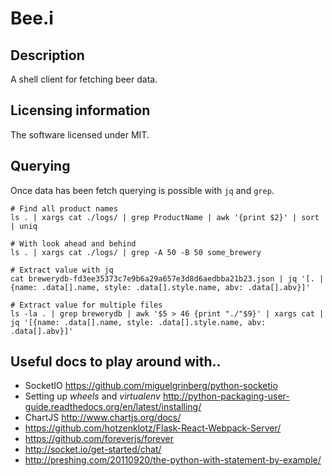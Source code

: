 # Bee.i

## Description
A shell client for fetching beer data.

## Licensing information
The software licensed under MIT.

## Querying

Once data has been fetch querying is possible with `jq` and `grep`.


    # Find all product names
    ls . | xargs cat ./logs/ | grep ProductName | awk '{print $2}' | sort | uniq

    # With look ahead and behind
    ls . | xargs cat ./logs/ | grep -A 50 -B 50 some_brewery
    
    # Extract value with jq
    cat brewerydb-fd3ee35373c7e9b6a29a657e3d8d6aedbba21b23.json | jq '[. | {name: .data[].name, style: .data[].style.name, abv: .data[].abv}]'
    
    # Extract value for multiple files
    ls -la . | grep brewerydb | awk '$5 > 46 {print "./"$9}' | xargs cat | jq '[{name: .data[].name, style: .data[].style.name, abv: .data[].abv}]'


## Useful docs to play around with..
+ SocketIO https://github.com/miguelgrinberg/python-socketio
+ Setting up *wheels* and *virtualenv* http://python-packaging-user-guide.readthedocs.org/en/latest/installing/
+ ChartJS http://www.chartjs.org/docs/
+ https://github.com/hotzenklotz/Flask-React-Webpack-Server/
+ https://github.com/foreverjs/forever
+ http://socket.io/get-started/chat/
+ http://preshing.com/20110920/the-python-with-statement-by-example/
